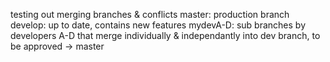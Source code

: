 testing out merging branches & conflicts 
master: production branch 
develop: up to date, contains new features 
mydevA-D: sub branches by developers A-D that merge individually & independantly into dev branch, to be approved -> master 
